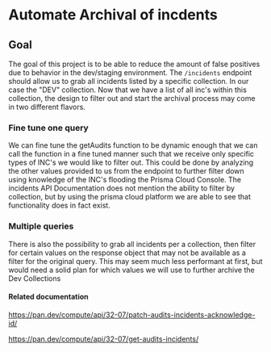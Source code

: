 # Automate Archival of incdents

## Goal
The goal of this project is to be able to reduce the amount of false positives due to behavior in the dev/staging environment. The  `/incidents` endpoint should allow us to grab all incidents listed by a specific collection. In our case the "DEV" collection. Now that we have a list of all inc's within this collection, the design to filter out and start the archival process may come in two different flavors. 
### Fine tune one query
We can fine tune the getAudits function to be dynamic enough that we can call the function in a fine tuned manner such that we receive only specific types of INC's we would like to filter out. This could be done by analyzing the other values provided to us from the endpoint to further filter down using knowledge of the INC's flooding the Prisma Cloud Console. The incidents API Documentation does not mention the ability to filter by collection, but by using the prisma cloud platform we are able to see that functionality does in fact exist.

### Multiple queries
There is also the possibility to grab all incidents per a collection, then filter for certain values on the response object that may not be available as a filter for the original query. This may seem much less performant at first, but would need a solid plan for which values we will use to further archive the Dev Collections 



#### Related documentation
https://pan.dev/compute/api/32-07/patch-audits-incidents-acknowledge-id/

https://pan.dev/compute/api/32-07/get-audits-incidents/



